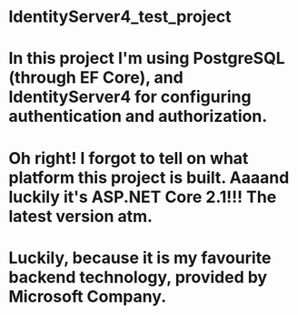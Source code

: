 # IdentityServer4_test_project
# In this project I'm using PostgreSQL (through EF Core), and IdentityServer4 for configuring authentication and authorization. 
# Oh right! I forgot to tell on what platform this project is built. Aaaand luckily it's ASP.NET Core 2.1!!! The latest version atm.
# Luckily, because it is my favourite backend technology, provided by Microsoft Company.
